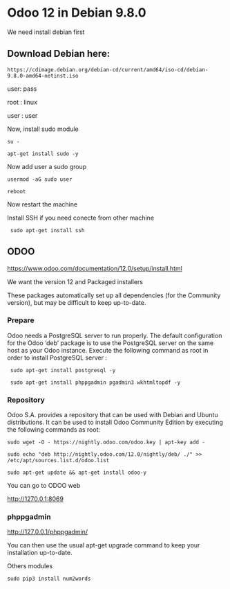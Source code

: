 # Odoo 12 in Debian 9.8.0

We need install debian first


## Download Debian here: 

```
https://cdimage.debian.org/debian-cd/current/amd64/iso-cd/debian-9.8.0-amd64-netinst.iso
```

user: pass

root :  linux

user : user


Now, install sudo module

```
su -

apt-get install sudo -y 
```

Now add user a sudo group

```
usermod -aG sudo user

reboot

```

Now restart the machine


Install SSH if you need conecte from other machine

```
 sudo apt-get install ssh  
```


## ODOO

https://www.odoo.com/documentation/12.0/setup/install.html

We want the version 12 and Packaged installers

These packages automatically set up all dependencies (for the Community version), but may be difficult to keep up-to-date.

### Prepare

Odoo needs a PostgreSQL server to run properly. The default configuration for the Odoo ‘deb’ package is to use the PostgreSQL server on the same host as your Odoo instance. Execute the following command as root in order to install PostgreSQL server :

```
 sudo apt-get install postgresql -y
```

```
 sudo apt-get install phppgadmin pgadmin3 wkhtmltopdf -y

```

### Repository

Odoo S.A. provides a repository that can be used with Debian and Ubuntu distributions. It can be used to install Odoo Community Edition by executing the following commands as root:

```
sudo wget -O - https://nightly.odoo.com/odoo.key | apt-key add -

sudo echo "deb http://nightly.odoo.com/12.0/nightly/deb/ ./" >> /etc/apt/sources.list.d/odoo.list

sudo apt-get update && apt-get install odoo-y

```
You can go to ODOO web 

http://1270.0.1:8069

### phppgadmin

http://127.0.0.1/phppgadmin/


You can then use the usual apt-get upgrade command to keep your installation up-to-date.


Others modules 
```
sudo pip3 install num2words
```












